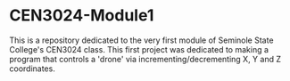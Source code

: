 # CEN3024-Module1
This is a repository dedicated to the very first module of Seminole State College's CEN3024 class. 
This first project was dedicated to making a program that controls a 'drone' via incrementing/decrementing X, Y and Z coordinates. 
